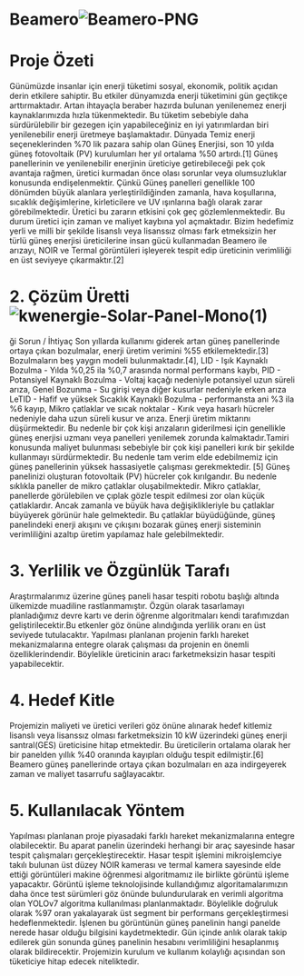 # Beamero![Beamero-PNG](https://user-images.githubusercontent.com/47918693/211150231-01f8a727-e9ee-40a7-bb3f-913748d299ff.png)

# Proje Özeti 
Günümüzde insanlar için enerji tüketimi sosyal, ekonomik, politik açıdan derin etkilere sahiptir. Bu etkiler dünyamızda enerji tüketimini gün geçtikçe arttırmaktadır.  Artan ihtayaçla beraber hazırda bulunan yenilenemez enerji kaynaklarımızda hızla tükenmektedir.  Bu tüketim sebebiyle daha sürdürülebilir bir gezegen için yapabileceğiniz en iyi yatırımlardan biri yenilenebilir enerji üretmeye başlamaktadır.
 Dünyada Temiz enerji seçeneklerinden %70 lik pazara sahip olan Güneş Enerjisi, son 10 yılda güneş fotovoltaik (PV) kurulumları her yıl ortalama %50 artırdı.[1] Güneş panellerinin ve yenilenebilir enerjinin üreticiye getirebileceği pek çok avantaja rağmen, üretici kurmadan önce olası sorunlar veya olumsuzluklar konusunda endişelenmektir. Çünkü Güneş panelleri genellikle 100 dönümden büyük alanlara yerleştirildiğinden zamanla, hava koşullarına, sıcaklık değişimlerine, kirleticilere ve UV ışınlarına bağlı olarak zarar görebilmektedir. Üretici bu zararın etkisini çok geç gözlemlenmektedir. Bu durum üretici için zaman ve maliyet kaybına yol açmaktadır.
Bizim hedefimiz yerli ve milli bir şekilde lisanslı veya lisanssız olması fark etmeksizin her türlü güneş enerjisi üreticilerine insan gücü kullanmadan Beamero ile arızayı, NOIR ve Termal görüntüleri işleyerek tespit edip üreticinin verimliliği en üst seviyeye çıkarmaktır.[2]

 #  2.  Çözüm Üretti![kwenergie-Solar-Panel-Mono(1)](https://user-images.githubusercontent.com/47918693/211150222-c7feeaf1-5af4-4082-ab96-247537ab6c6a.png)
ği Sorun / İhtiyaç 
Son yıllarda kullanımı giderek artan güneş panellerinde ortaya çıkan bozulmalar, enerji üretim verimini %55 etkilemektedir.[3] Bozulmaların beş yaygın modeli bulunmaktadır.[4], 
LID - Işık Kaynaklı Bozulma - Yılda %0,25 ila %0,7 arasında normal performans kaybı,
PID - Potansiyel Kaynaklı Bozulma - Voltaj kaçağı nedeniyle potansiyel uzun süreli arıza, 
Genel Bozunma - Su girişi veya diğer kusurlar nedeniyle erken arıza
LeTID - Hafif ve yüksek Sıcaklık Kaynaklı Bozulma - performansta ani %3 ila %6 kayıp,
Mikro çatlaklar ve sıcak noktalar - Kırık veya hasarlı hücreler nedeniyle daha uzun süreli kusur ve arıza.
Enerji üretim miktarını düşürmektedir. Bu nedenle bir çok  kişi arızaların giderilmesi için genellikle güneş enerjisi uzmanı  veya panelleri yenilemek zorunda kalmaktadır.Tamiri konusunda maliyet bulunması sebebiyle bir çok kişi panelleri kırık bir şekilde kullanmayı sürdürmektedir. Bu nedenle tam verim elde edebilmemiz için güneş panellerinin yüksek hassasiyetle çalışması gerekmektedir.  [5]
Güneş panelinizi oluşturan fotovoltaik (PV) hücreler çok kırılgandır. Bu nedenle sıklıkla paneller de mikro çatlaklar oluşabilmektedir. Mikro çatlaklar, panellerde görülebilen ve çıplak gözle tespit edilmesi zor olan küçük çatlaklardır. Ancak zamanla ve büyük hava değişiklikleriyle bu çatlaklar büyüyerek görünür hale gelmektedir. Bu çatlaklar büyüdüğünde, güneş panelindeki enerji akışını ve çıkışını bozarak güneş enerji sisteminin verimliliğini azaltıp üretim yapılamaz hale gelebilmektedir.
 #    3.  Yerlilik ve Özgünlük Tarafı 
Araştırmalarımız üzerine güneş paneli hasar tespiti robotu başlığı altında ülkemizde muadiline rastlanmamıştır. Özgün olarak tasarlamayı planladığımız devre kartı ve derin öğrenme algoritmaları  kendi tarafımızdan geliştirilecektir.Bu etkenler göz önüne alındığında yerlilik oranı en üst seviyede tutulacaktır.
Yapılması planlanan projenin farklı hareket mekanizmalarına entegre olarak çalışması da projenin en önemli özelliklerindendir. Böylelikle üreticinin aracı farketmeksizin hasar tespiti yapabilecektir.

# 4.  Hedef Kitle 
Projemizin maliyeti ve üretici verileri göz önüne alınarak hedef kitlemiz lisanslı veya lisanssız olması farketmeksizin 10 kW üzerindeki  güneş enerji santral(GES) üreticisine hitap etmektedir. Bu üreticilerin ortalama olarak her bir panelden yıllık %40 oranında kayıpları olduğu tespit edilmiştir.[6] Beamero güneş panellerinde ortaya çıkan bozulmaları en aza indirgeyerek zaman ve maliyet tasarrufu sağlayacaktır. 

# 5. Kullanılacak Yöntem 
Yapılması planlanan proje piyasadaki farklı hareket mekanizmalarına entegre olabilecektir. Bu aparat panelin üzerindeki herhangi bir araç sayesinde hasar tespit çalışmaları gerçekleştirecektir. Hasar tespit işlemini mikroişlemciye takılı bulunan üst düzey NOIR kamerası ve termal kamera sayesinde elde ettiği görüntüleri makine öğrenmesi algoritmamız ile birlikte görüntü işleme yapacaktır. Görüntü işleme teknolojisinde kullandığımız algoritamalarımızın daha önce test sürümleri göz önünde bulundurularak en verimli algoritma olan YOLOv7 algoritma kullanılması planlanmaktadır. Böylelikle doğruluk olarak  %97 oran yakalayarak üst segment bir performans gerçekleştirmesi hedeflenmektedir. İşlenen bu görüntünün güneş panelinin hangi panelde nerede hasar olduğu bilgisini kaydetmektedir. Gün içinde anlık olarak takip edilerek gün sonunda güneş  panelinin hesabını verimliliğini hesaplanmış olarak bildirecektir. Projemizin kurulum ve kullanım kolaylığı açısından son tüketiciye hitap edecek niteliktedir.

